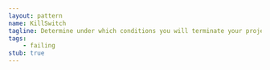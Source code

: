 ```yaml
---
layout: pattern
name: KillSwitch
tagline: Determine under which conditions you will terminate your project.
tags:
    - failing
stub: true
---
```

